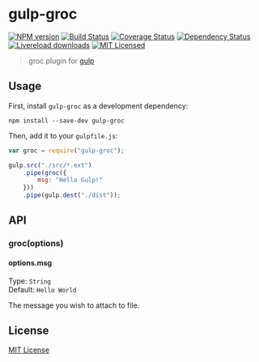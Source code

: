 # gulp-groc
[![NPM version][npm-image]][npm-url] [![Build Status][travis-image]][travis-url]  [![Coverage Status][coveralls-image]][coveralls-url] [![Dependency Status][depstat-image]][depstat-url]
[![Livereload downloads](http://img.shields.io/npm/dm/gulp-groc.svg?style=flat)](https://www.npmjs.org/package/gulp-groc) [![MIT Licensed](http://img.shields.io/badge/license-MIT-blue.svg?style=flat)](#license)

> groc plugin for [gulp](https://github.com/wearefractal/gulp)

## Usage

First, install `gulp-groc` as a development dependency:

```shell
npm install --save-dev gulp-groc
```

Then, add it to your `gulpfile.js`:

```javascript
var groc = require("gulp-groc");

gulp.src("./src/*.ext")
	.pipe(groc({
		msg: "Hello Gulp!"
	}))
	.pipe(gulp.dest("./dist"));
```

## API

### groc(options)

#### options.msg
Type: `String`  
Default: `Hello World`

The message you wish to attach to file.


## License

[MIT License](http://en.wikipedia.org/wiki/MIT_License)

[npm-url]: https://npmjs.org/package/gulp-groc
[npm-image]: https://badge.fury.io/js/gulp-groc.png

[travis-url]: http://travis-ci.org/iamdenny/gulp-groc
[travis-image]: https://secure.travis-ci.org/iamdenny/gulp-groc.png?branch=master

[coveralls-url]: https://coveralls.io/r/iamdenny/gulp-groc
[coveralls-image]: https://coveralls.io/repos/iamdenny/gulp-groc/badge.png

[depstat-url]: https://david-dm.org/iamdenny/gulp-groc
[depstat-image]: https://david-dm.org/iamdenny/gulp-groc.png
